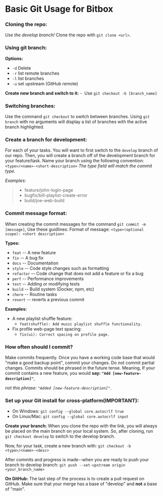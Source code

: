 # Basic Git Usage for Bitbox
### Cloning the repo:
*Use the develop branch!*
Clone the repo with `git clone <url>`.

### Using git branch:
**Options:**

- `-d` Delete
- `-r` list remote branches
- `-l` list branches
- `-u` set upstream (GitHub remote)

**Create new branch and switch to it:**
-  Use `git checkout -b [branch_name]`

### Switching branches:
Use the command `git checkout` to switch between branches. Using `git branch` with no arguments will display a list of branches with the active branch highlighted.

### Create a branch for development:
For each of your tasks. You will want to first switch to the `develop` branch of our repo. Then, you will create a branch off of the development branch for your feature/task. Name your branch using the following convention: `<type>/<name>-<short-description>`
*The type field will match the commit type.*

*Examples:*
> - feature/john-login-page
> - bugfix/bill-playlist-create-error
> - build/joe-web-build

### Commit message format:
When creating the commit messages for the command `git commit -m [message]`, Use these guidlines:
Format of message: `<type>(optional scope): <short description>`

**Types:**
- `feat` -- A new feature
- `fix` -- A bug fix
- `docs` -- Documentation
- `style` -- Code style changes such as formatting
- `refactor` -- Code change that does not add a feature or fix a bug
- `perf` -- Performance improvements
- `test` -- Adding or modifying tests
- `build` -- Build system (Docker, npm, etc)
- `chore` -- Routine tasks
- `revert` -- reverts a previous commit

**Examples:**
- A new playlist shuffle feature:
    - `feat(shuffle): Add music playlist shuffle functionality.`
- Fix profile web-page text spacing:
    - `fix(ui): Correct spacing on profile page.` 

### How often should I commit?
Make commits frequently. Once you have a working code base that would "make a good backup point", commit your changes. Do not commit partial changes. Commits should be phrased in the future tense. Meaning, If your commit contains a new feature, you would **say: `"Add [new-feature-description]"`**, 

*not this phrase: `"Added [new-feature-description]"`*.

### Set up your Git install for cross-platform(IMPORTANT):
- On Windows: `git config --global core.autocrlf true`
- On Linux/Mac: `git config --global core.autocrlf input`

**Create your branch:**
When you clone the repo with the link, you will always be placed on the main branch on your local system. So, after cloning, run `git checkout develop` to switch to the develop branch.

Now, for your task, create a new branch with: 
`git checkout -b <type>/<name>-<desc>`

After commits and progress is made--when you are ready to push your branch to develop branch:
`git push --set-upstream origin <your_branch_name>`

**On GitHub:**
The last step of the process is to create a pull request on GitHub. Make sure that your merge has a base of "develop" and **not** a base of "main".